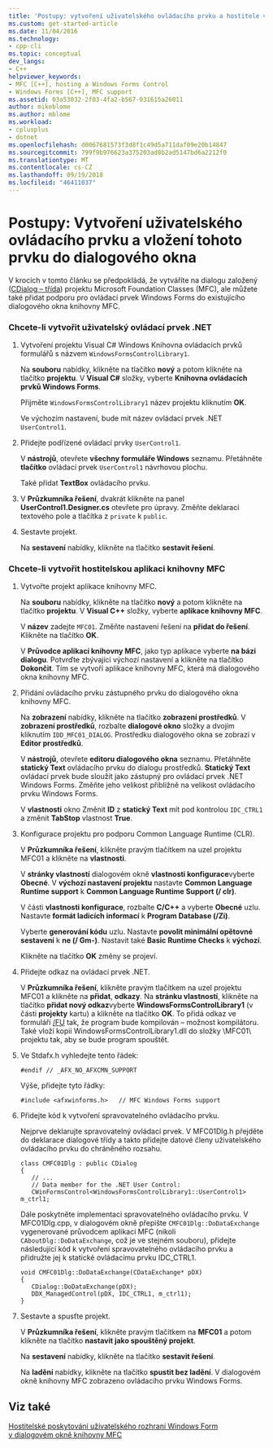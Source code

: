 ```yaml
---
title: 'Postupy: vytvoření uživatelského ovládacího prvku a hostitele v dialogovém okně | Dokumentace Microsoftu'
ms.custom: get-started-article
ms.date: 11/04/2016
ms.technology:
- cpp-cli
ms.topic: conceptual
dev_langs:
- C++
helpviewer_keywords:
- MFC [C++], hosting a Windows Forms Control
- Windows Forms [C++], MFC support
ms.assetid: 03a53032-2f03-4fa2-b567-031615a26011
author: mikeblome
ms.author: mblome
ms.workload:
- cplusplus
- dotnet
ms.openlocfilehash: d0067681573f3d8f1c49d5a711daf09e20b14847
ms.sourcegitcommit: 799f9b976623a375203ad8b2ad5147bd6a2212f0
ms.translationtype: MT
ms.contentlocale: cs-CZ
ms.lasthandoff: 09/19/2018
ms.locfileid: "46411037"
---
```

# <a name="how-to-create-the-user-control-and-host-in-a-dialog-box"></a>Postupy: Vytvoření uživatelského ovládacího prvku a vložení tohoto prvku do dialogového okna

V krocích v tomto článku se předpokládá, že vytváříte na dialogu založený ([CDialog – třída](../mfc/reference/cdialog-class.md)) projektu Microsoft Foundation Classes (MFC), ale můžete také přidat podporu pro ovládací prvek Windows Forms do existujícího dialogového okna knihovny MFC.

### <a name="to-create-the-net-user-control"></a>Chcete-li vytvořit uživatelský ovládací prvek .NET

1. Vytvoření projektu Visual C# Windows Knihovna ovládacích prvků formulářů s názvem `WindowsFormsControlLibrary1`.

     Na **souboru** nabídky, klikněte na tlačítko **nový** a potom klikněte na tlačítko **projektu**. V **Visual C#** složky, vyberte **Knihovna ovládacích prvků Windows Forms**.

     Přijměte `WindowsFormsControlLibrary1` název projektu kliknutím **OK**.

     Ve výchozím nastavení, bude mít název ovládací prvek .NET `UserControl1`.

1. Přidejte podřízené ovládací prvky `UserControl1`.

     V **nástrojů**, otevřete **všechny formuláře Windows** seznamu. Přetáhněte **tlačítko** ovládací prvek `UserControl1` návrhovou plochu.

     Také přidat **TextBox** ovládacího prvku.

1. V **Průzkumníka řešení**, dvakrát klikněte na panel **UserControl1.Designer.cs** otevřete pro úpravy. Změňte deklaraci textového pole a tlačítka z `private` k `public`.

1. Sestavte projekt.

     Na **sestavení** nabídky, klikněte na tlačítko **sestavit řešení**.

### <a name="to-create-the-mfc-host-application"></a>Chcete-li vytvořit hostitelskou aplikaci knihovny MFC

1. Vytvořte projekt aplikace knihovny MFC.

     Na **souboru** nabídky, klikněte na tlačítko **nový** a potom klikněte na tlačítko **projektu**. V **Visual C++** složky, vyberte **aplikace knihovny MFC**.

     V **název** zadejte `MFC01`. Změňte nastavení řešení na **přidat do řešení**. Klikněte na tlačítko **OK**.

     V **Průvodce aplikací knihovny MFC**, jako typ aplikace vyberte **na bázi dialogu**. Potvrďte zbývající výchozí nastavení a klikněte na tlačítko **Dokončit**. Tím se vytvoří aplikace knihovny MFC, která má dialogového okna knihovny MFC.

1. Přidání ovládacího prvku zástupného prvku do dialogového okna knihovny MFC.

     Na **zobrazení** nabídky, klikněte na tlačítko **zobrazení prostředků**. V **zobrazení prostředků**, rozbalte **dialogové okno** složky a dvojím kliknutím `IDD_MFC01_DIALOG`. Prostředku dialogového okna se zobrazí v **Editor prostředků**.

     V **nástrojů**, otevřete **editoru dialogového okna** seznamu. Přetáhněte **statický Text** ovládacího prvku do dialogu prostředků. **Statický Text** ovládací prvek bude sloužit jako zástupný pro ovládací prvek .NET Windows Forms. Změňte jeho velikost přibližně na velikost ovládacího prvku Windows Forms.

     V **vlastnosti** okno Změnit **ID** z **statický Text** mít pod kontrolou `IDC_CTRL1` a změnit **TabStop** vlastnost **True**.

1. Konfigurace projektu pro podporu Common Language Runtime (CLR).

     V **Průzkumníka řešení**, klikněte pravým tlačítkem na uzel projektu MFC01 a klikněte na **vlastnosti**.

     V **stránky vlastností** dialogovém okně **vlastnosti konfigurace**vyberte **Obecné**. V **výchozí nastavení projektu** nastavte **Common Language Runtime support** k **Common Language Runtime Support (/ clr)**.

     V části **vlastnosti konfigurace**, rozbalte **C/C++** a vyberte **Obecné** uzlu. Nastavte **formát ladicích informací** k **Program Database (/Zi)**.

     Vyberte **generování kódu** uzlu. Nastavte **povolit minimální opětovné sestavení** k **ne (/ Gm-)**. Nastavit také **Basic Runtime Checks** k **výchozí**.

     Klikněte na tlačítko **OK** změny se projeví.

1. Přidejte odkaz na ovládací prvek .NET.

     V **Průzkumníka řešení**, klikněte pravým tlačítkem na uzel projektu MFC01 a klikněte na **přidat**, **odkazy**. Na **stránku vlastností**, klikněte na tlačítko **přidat nový odkaz**vyberte **WindowsFormsControlLibrary1** (v části **projekty** kartu) a klikněte na tlačítko **OK**. To přidá odkaz ve formuláři [/FU](../build/reference/fu-name-forced-hash-using-file.md) tak, že program bude kompilován – možnost kompilátoru. Také vloží kopii WindowsFormsControlLibrary1.dll do složky \MFC01\ projektu tak, aby se bude program spouštět.

1. Ve Stdafx.h vyhledejte tento řádek:

    ```
    #endif // _AFX_NO_AFXCMN_SUPPORT
    ```

     Výše, přidejte tyto řádky:

    ```
    #include <afxwinforms.h>   // MFC Windows Forms support
    ```

1. Přidejte kód k vytvoření spravovatelného ovládacího prvku.

     Nejprve deklarujte spravovatelný ovládací prvek. V MFC01Dlg.h přejděte do deklarace dialogové třídy a takto přidejte datové členy uživatelského ovládacího prvku do chráněného rozsahu.

    ```
    class CMFC01Dlg : public CDialog
    {
       // ...
       // Data member for the .NET User Control:
       CWinFormsControl<WindowsFormsControlLibrary1::UserControl1> m_ctrl1;
    ```

     Dále poskytněte implementaci spravovatelného ovládacího prvku. V MFC01Dlg.cpp, v dialogovém okně přepište `CMFC01Dlg::DoDataExchange` vygenerované průvodcem aplikací MFC (nikoli `CAboutDlg::DoDataExchange`, což je ve stejném souboru), přidejte následující kód k vytvoření spravovatelného ovládacího prvku a přidružte jej k statické ovládacímu prvku IDC_CTRL1.

    ```
    void CMFC01Dlg::DoDataExchange(CDataExchange* pDX)
    {
       CDialog::DoDataExchange(pDX);
       DDX_ManagedControl(pDX, IDC_CTRL1, m_ctrl1);
    }
    ```

1. Sestavte a spusťte projekt.

     V **Průzkumníka řešení**, klikněte pravým tlačítkem na **MFC01** a potom klikněte na tlačítko **nastavit jako spouštěný projekt**.

     Na **sestavení** nabídky, klikněte na tlačítko **sestavit řešení**.

     Na **ladění** nabídky, klikněte na tlačítko **spustit bez ladění**. V dialogovém okně knihovny MFC zobrazeno ovládacího prvku Windows Forms.

## <a name="see-also"></a>Viz také

[Hostitelské poskytování uživatelského rozhraní Windows Form v dialogovém okně knihovny MFC](../dotnet/hosting-a-windows-form-user-control-in-an-mfc-dialog-box.md)